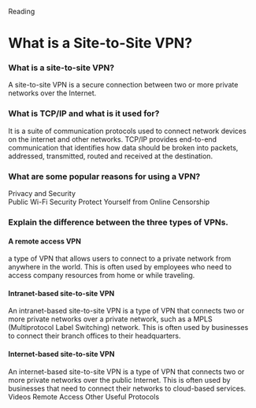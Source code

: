 Reading
# What is a Site-to-Site VPN?

### What is a site-to-site VPN?
A site-to-site VPN is a secure connection between two or more private networks over the Internet.
### What is TCP/IP and what is it used for?
It is a suite of communication protocols used to connect network devices on the internet and other networks. TCP/IP provides end-to-end communication that identifies how data should be broken into packets, addressed, transmitted, routed and received at the destination. 
### What are some popular reasons for using a VPN?
Privacy and Security  
Public Wi-Fi Security 
Protect Yourself from Online Censorship
### Explain the difference between the three types of VPNs.
#### A remote access VPN 
 a type of VPN that allows users to connect to a private network from anywhere in the world. This is often used by employees who need to access company resources from home or while traveling.
#### Intranet-based site-to-site VPN
An intranet-based site-to-site VPN is a type of VPN that connects two or more private networks over a private network, such as a MPLS (Multiprotocol Label Switching) network. This is often used by businesses to connect their branch offices to their headquarters.
#### Internet-based site-to-site VPN
An internet-based site-to-site VPN is a type of VPN that connects two or more private networks over the public Internet. This is often used by businesses that need to connect their networks to cloud-based services.
Videos
Remote Access
Other Useful Protocols
